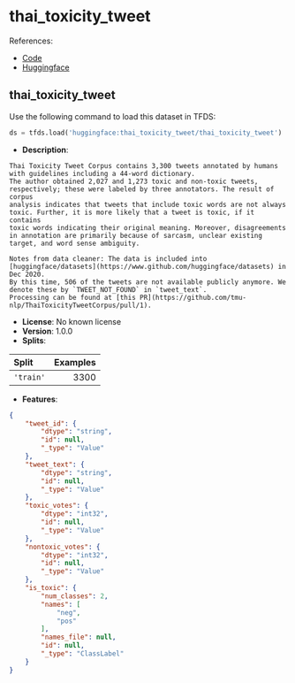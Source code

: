 # thai_toxicity_tweet

References:

*   [Code](https://github.com/huggingface/datasets/blob/master/datasets/thai_toxicity_tweet)
*   [Huggingface](https://huggingface.co/datasets/thai_toxicity_tweet)


## thai_toxicity_tweet


Use the following command to load this dataset in TFDS:

```python
ds = tfds.load('huggingface:thai_toxicity_tweet/thai_toxicity_tweet')
```

*   **Description**:

```
Thai Toxicity Tweet Corpus contains 3,300 tweets annotated by humans with guidelines including a 44-word dictionary.
The author obtained 2,027 and 1,273 toxic and non-toxic tweets, respectively; these were labeled by three annotators. The result of corpus
analysis indicates that tweets that include toxic words are not always toxic. Further, it is more likely that a tweet is toxic, if it contains
toxic words indicating their original meaning. Moreover, disagreements in annotation are primarily because of sarcasm, unclear existing
target, and word sense ambiguity.

Notes from data cleaner: The data is included into [huggingface/datasets](https://www.github.com/huggingface/datasets) in Dec 2020.
By this time, 506 of the tweets are not available publicly anymore. We denote these by `TWEET_NOT_FOUND` in `tweet_text`. 
Processing can be found at [this PR](https://github.com/tmu-nlp/ThaiToxicityTweetCorpus/pull/1).
```

*   **License**: No known license
*   **Version**: 1.0.0
*   **Splits**:

Split  | Examples
:----- | -------:
`'train'` | 3300

*   **Features**:

```json
{
    "tweet_id": {
        "dtype": "string",
        "id": null,
        "_type": "Value"
    },
    "tweet_text": {
        "dtype": "string",
        "id": null,
        "_type": "Value"
    },
    "toxic_votes": {
        "dtype": "int32",
        "id": null,
        "_type": "Value"
    },
    "nontoxic_votes": {
        "dtype": "int32",
        "id": null,
        "_type": "Value"
    },
    "is_toxic": {
        "num_classes": 2,
        "names": [
            "neg",
            "pos"
        ],
        "names_file": null,
        "id": null,
        "_type": "ClassLabel"
    }
}
```


